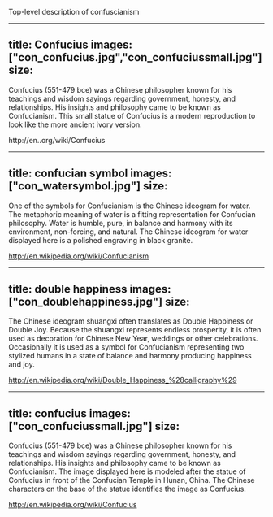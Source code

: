Top-level description of confuscianism

---
title: Confucius
images: ["con_confucius.jpg","con_confuciussmall.jpg"]
size:
---
Confucius (551-479 bce) was a Chinese philosopher known for his teachings and wisdom sayings regarding government, honesty, and relationships. His insights and  philosophy came to be known as Confucianism. This small statue of Confucius is a modern reproduction to look like the more ancient ivory version.

http://en..org/wiki/Confucius


---
title: confucian symbol
images: ["con_watersymbol.jpg"]
size:
---
One of the symbols for Confucianism is the Chinese ideogram for water. The metaphoric meaning of water is a fitting representation for Confucian philosophy. Water is humble, pure, in balance and harmony with its environment, non-forcing, and natural. The Chinese ideogram for water displayed here is a polished engraving in black granite.

http://en.wikipedia.org/wiki/Confucianism


---
title: double happiness
images: ["con_doublehappiness.jpg"]
size:
---
The Chinese ideogram shuangxi  often translates as Double Happiness or Double Joy. Because the shuangxi represents endless prosperity, it is often used as decoration for Chinese New Year, weddings or other celebrations. Occasionally it is used as a symbol for Confucianism representing two stylized humans in a state of balance and harmony producing happiness and joy.

http://en.wikipedia.org/wiki/Double_Happiness_%28calligraphy%29


---
title: confucius
images: ["con_confuciussmall.jpg"]
size:
---
Confucius (551-479 bce) was a Chinese philosopher known for his teachings and wisdom sayings regarding government, honesty, and relationships. His insights and philosophy came to be known as Confucianism. The image displayed here is modeled after the statue of Confucius in front of the Confucian Temple in Hunan, China. The Chinese characters on the base of the statue identifies the image as Confucius.

http://en.wikipedia.org/wiki/Confucius



